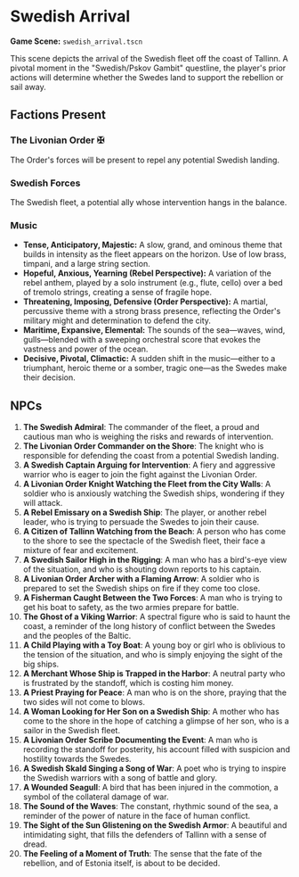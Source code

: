 # Swedish Arrival

**Game Scene:** `swedish_arrival.tscn`

This scene depicts the arrival of the Swedish fleet off the coast of Tallinn. A pivotal moment in the "Swedish/Pskov Gambit" questline, the player's prior actions will determine whether the Swedes land to support the rebellion or sail away.

## Factions Present

### The Livonian Order ✠ 
The Order's forces will be present to repel any potential Swedish landing.

### Swedish Forces
The Swedish fleet, a potential ally whose intervention hangs in the balance.

### Music
- **Tense, Anticipatory, Majestic:** A slow, grand, and ominous theme that builds in intensity as the fleet appears on the horizon. Use of low brass, timpani, and a large string section.
- **Hopeful, Anxious, Yearning (Rebel Perspective):** A variation of the rebel anthem, played by a solo instrument (e.g., flute, cello) over a bed of tremolo strings, creating a sense of fragile hope.
- **Threatening, Imposing, Defensive (Order Perspective):** A martial, percussive theme with a strong brass presence, reflecting the Order's military might and determination to defend the city.
- **Maritime, Expansive, Elemental:** The sounds of the sea—waves, wind, gulls—blended with a sweeping orchestral score that evokes the vastness and power of the ocean.
- **Decisive, Pivotal, Climactic:** A sudden shift in the music—either to a triumphant, heroic theme or a somber, tragic one—as the Swedes make their decision.

## NPCs

1.  **The Swedish Admiral**: The commander of the fleet, a proud and cautious man who is weighing the risks and rewards of intervention.
2.  **The Livonian Order Commander on the Shore**: The knight who is responsible for defending the coast from a potential Swedish landing.
3.  **A Swedish Captain Arguing for Intervention**: A fiery and aggressive warrior who is eager to join the fight against the Livonian Order.
4.  **A Livonian Order Knight Watching the Fleet from the City Walls**: A soldier who is anxiously watching the Swedish ships, wondering if they will attack.
5.  **A Rebel Emissary on a Swedish Ship**: The player, or another rebel leader, who is trying to persuade the Swedes to join their cause.
6.  **A Citizen of Tallinn Watching from the Beach**: A person who has come to the shore to see the spectacle of the Swedish fleet, their face a mixture of fear and excitement.
7.  **A Swedish Sailor High in the Rigging**: A man who has a bird's-eye view of the situation, and who is shouting down reports to his captain.
8.  **A Livonian Order Archer with a Flaming Arrow**: A soldier who is prepared to set the Swedish ships on fire if they come too close.
9.  **A Fisherman Caught Between the Two Forces**: A man who is trying to get his boat to safety, as the two armies prepare for battle.
10. **The Ghost of a Viking Warrior**: A spectral figure who is said to haunt the coast, a reminder of the long history of conflict between the Swedes and the peoples of the Baltic.
11. **A Child Playing with a Toy Boat**: A young boy or girl who is oblivious to the tension of the situation, and who is simply enjoying the sight of the big ships.
12. **A Merchant Whose Ship is Trapped in the Harbor**: A neutral party who is frustrated by the standoff, which is costing him money.
13. **A Priest Praying for Peace**: A man who is on the shore, praying that the two sides will not come to blows.
14. **A Woman Looking for Her Son on a Swedish Ship**: A mother who has come to the shore in the hope of catching a glimpse of her son, who is a sailor in the Swedish fleet.
15. **A Livonian Order Scribe Documenting the Event**: A man who is recording the standoff for posterity, his account filled with suspicion and hostility towards the Swedes.
16. **A Swedish Skald Singing a Song of War**: A poet who is trying to inspire the Swedish warriors with a song of battle and glory.
17. **A Wounded Seagull**: A bird that has been injured in the commotion, a symbol of the collateral damage of war.
18. **The Sound of the Waves**: The constant, rhythmic sound of the sea, a reminder of the power of nature in the face of human conflict.
19. **The Sight of the Sun Glistening on the Swedish Armor**: A beautiful and intimidating sight, that fills the defenders of Tallinn with a sense of dread.
20. **The Feeling of a Moment of Truth**: The sense that the fate of the rebellion, and of Estonia itself, is about to be decided.
